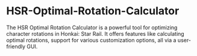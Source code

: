 # HSR-Optimal-Rotation-Calculator
The HSR Optimal Rotation Calculator is a powerful tool for optimizing character rotations in Honkai: Star Rail. It offers features like calculating optimal rotations, support for various customization options, all via a user-friendly GUI.

